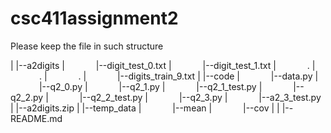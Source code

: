 csc411assignment2
===
Please keep the file in such structure

|
|--a2digits
| &emsp;&emsp;&emsp;     |--digit_test_0.txt
| &emsp;&emsp;&emsp;     |--digit_test_1.txt
| &emsp;&emsp;&emsp;     .
| &emsp;&emsp;&emsp;     .
| &emsp;&emsp;&emsp;     .
| &emsp;&emsp;&emsp;     |--digits_train_9.txt
|
|--code
| &emsp;&emsp;&emsp;  |--data.py
| &emsp;&emsp;&emsp;  |--q2_0.py
| &emsp;&emsp;&emsp;  |--q2_1.py
| &emsp;&emsp;&emsp;  |--q2_1_test.py
| &emsp;&emsp;&emsp;  |--q2_2.py
| &emsp;&emsp;&emsp;  |--q2_2_test.py
| &emsp;&emsp;&emsp; |--q2_3.py
| &emsp;&emsp;&emsp;  |--a2_3_test.py
|
|--a2digits.zip
|
|--temp_data
|  &emsp;&emsp;&emsp; |--mean
|  &emsp;&emsp;&emsp; |--cov
|
|
|--README.md
